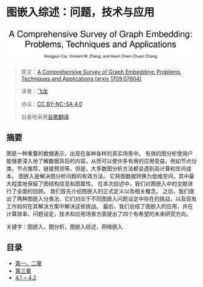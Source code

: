 # 图嵌入综述：问题，技术与应用

![](img/title.jpg)

> 原文：[A Comprehensive Survey of Graph Embedding: Problems, Techniques and Applications (arxiv 1709.07604)](https://arxiv.org/abs/1709.07604)

> 译者：[飞龙](https://github.com/wizardforcel)

> 协议：[CC BY-NC-SA 4.0](http://creativecommons.org/licenses/by-nc-sa/4.0/)

> 自豪地采用[谷歌翻译](https://translate.google.cn/)

## 摘要

图是一种重要的数据表示，出现在各种各样的真实场景中。 有效的图分析使用户能够更深入地了解数据背后的内容，从而可以使许多有用的应用受益，例如节点分类，节点推荐，链接预测等。但是，大多数图分析方法都会遇到高计算和空间成本。 图嵌入是解决图分析问题的有效方法。 它将图数据转换为低维空间，其中最大程度地保留了图结构信息和图属性。 在本次综述中，我们对图嵌入中的文献进行了全面的回顾。 我们首先介绍图嵌入的正式定义以及相关概念。 之后，我们提出了两种图嵌入分类法，它们对应于不同图嵌入问题设定中存在的挑战，以及现有工作如何在其解决方案中解决这些挑战。 最后，我们总结了图嵌入的应用，并在计算效率，问题设定，技术和应用场景方面提出了四个有希望的未来研究方向。

关键字：图嵌入，图分析，图嵌入综述，网络嵌入

## 目录

+   [第一、二章](1.md)
+   [第三章](2.md)
+   [4.1 ~ 4.2](3.md)
